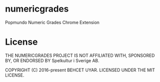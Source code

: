 # numericgrades
Popmundo Numeric Grades Chrome Extension


# License
THE NUMERICGRADES PROJECT IS NOT AFFILIATED WITH, SPONSORED BY, OR ENDORSED BY Spelkultur i Sverige AB.

COPYRIGHT (C) 2016-present BEHCET UYAR. LICENSED UNDER THE MIT LICENSE.
